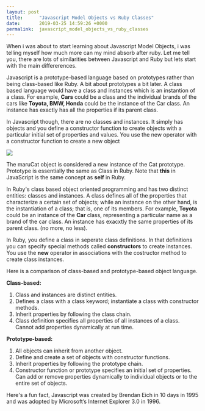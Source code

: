 ```yaml
---
layout: post
title:      "Javascript Model Objects vs Ruby Classes"
date:       2019-03-25 14:59:26 +0000
permalink:  javascript_model_objects_vs_ruby_classes
---
```



When i was about to start learning about Javascript Model Objects, i was telling myself how much more can my mind absorb after ruby. Let me tell you, there are lots of similarities between Javascript and Ruby but lets start with the main differerences. 

Javascript is a prototype-based language based on prototypes rather than being class-based like Ruby. A bit about prototypes a bit later. A class based language would have a class and instances which is an instantion of a class. For example, **Cars** could be a class and the individual brands of the cars like **Toyota, BMW, Honda** could be the instance of the Car class. An instance has exactly has all the properties if its parent class. 

In Javascript though, there are no classes and instances. It simply has objects and you define a constructor function to create objects with a particular initial set of properties and values. You use the new operator with a constructor function to create a new object 

![](http://flatironschool.com/wp-content/uploads/tumblr_inline_mwmg1319z31rtan47.png)

The maruCat object is considered a new instance of the Cat prototype. Prototype is essentially the same as Class in Ruby. Note that **this** in JavaScript is the same concept as **self**  in Ruby.



In Ruby's class based object oriented programming and has two distinct entities: classes and instances. A class defines all of the properties that characterize a certain set of objects; while an instance on the other hand, is the instantiation of a class; that is, one of its members. For example, **Toyota** could be an instance of the **Car** class, representing a particular name as a brand of the car class. An instance has exacxtly the same properties of its parent class. (no more, no less).

In Ruby, you define a class in seperate class definitions. In that definitions you can specify special methods called **constructors** to create instances. You use the **new** operator in associations with the costructor method to create class instances. 



Here is a comparison of class-based and prototype-based object language.

**Class-based:**

1. Class and instances are distinct entities.
2. Defines a class with a class keyword; instantiate a class with constructor methods.
3. Inherit properties by following the class chain.
4. Class definition specifies all properties of all instances of a class. Cannot add properties dynamically at run time.


**Prototype-based:**

1. All objects can inherit from another object.
2. Define and create a set of objects with constructor functions.
3. Inherit properties by following the prototype chain.
4. Constructor function or prototype specifies an initial set of properties. Can add or remove properties dynamically to          individual objects or to the entire set of objects.





Here's a fun fact, Javascript was created by Brendan Eich in 10 days in 1995 and was adopted by Microsoft’s Internet Explorer 3.0 in 1996.


